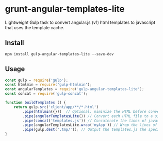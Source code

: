 # grunt-angular-templates-lite
Lightweight Gulp task to convert angular.js (v1) html templates to javascript that uses the template cache.

## Install
```
npm install gulp-angular-templates-lite --save-dev
```
## Usage

```javascript
const gulp = require('gulp');
const htmlmin = require('gulp-htmlmin');
const angularTemplates = require('gulp-angular-templates-lite');
const concat = require('gulp-concat');

function buildTemplates () {
    return gulp.src('client/app/**/*.html')
        .pipe(htmlmin({}))  // Optional: miminize the HTML before converting to javascript
        .pipe(angularTemplatesLite()) // Convert each HTML file to a single line of javascript
        .pipe(concat('templates.js')) // Concatenate the lines of javascript to a single javascript file
        .pipe(angularTemplatesLite.wrap('myApp')) // Wrap the lines of template javascript using provided angular module name 
        .pipe(gulp.dest('.tmp/')); // Output the templates.js the specified directory
}
```